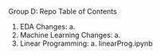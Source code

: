 Group D: Repo Table of Contents

1. EDA Changes:
    a. 
2. Machine Learning Changes:
    a.
3. Linear Programming:
    a. linearProg.ipynb
